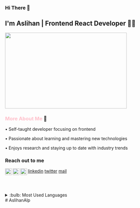 
### Hi There 👋 

## I'm Aslihan | Frontend React Developer 👩‍💻
<img src="https://media.giphy.com/media/LMcB8XospGZO8UQq87/giphy.gif" width="400px" height="250px"/>

### <font color="pink">More About Me </font> :seedling:

• Self-taught developer focusing on frontend

• Passionate about learning and mastering new technologies

• Enjoys research and staying up to date with industry trends

### Reach out to me 

<img  width="22" src="https://cdn.simpleicons.org/linkedin/[COLOR]" align="left"/>[linkedin]
<img  width="22" src="https://cdn.simpleicons.org/twitter/[COLOR]" align="left"/>[twitter]
<img  width="22" src="https://cdn.simpleicons.org/gmail/[COLOR]" align="left"/>[mail]

[linkedin]: https://www.linkedin.com/in/asl%C4%B1han-alp-07b009227/
[twitter]: https://twitter.com/AslhanAlpS
[mail]: aslhanalp@gmail.com

<br /><br />

<details>
<summary>:bulb: Most Used Languages</summary>
<img src="https://github-readme-stats.vercel.app/api/top-langs/?username=AslihanAlp&layout=compact"/>
</details>#   A s l i h a n A l p  
 